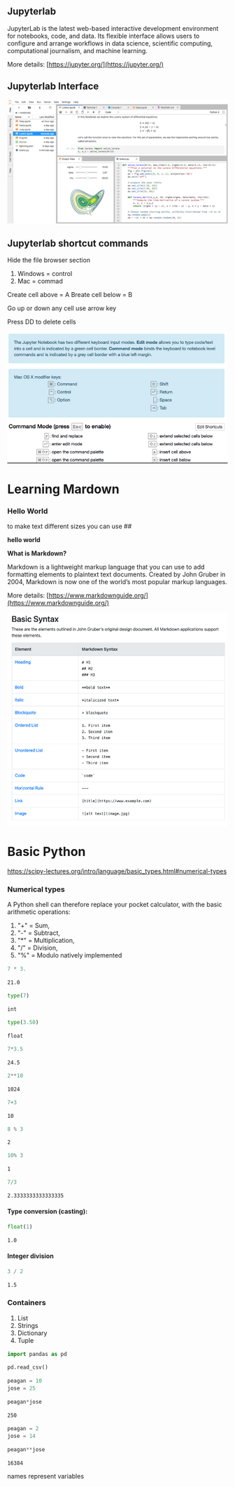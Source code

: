 ## Jupyterlab

JupyterLab is the latest web-based interactive development environment for notebooks, code, and data. Its flexible interface allows users to configure and arrange workflows in data science, scientific computing, computational journalism, and machine learning.

More details: [https://jupyter.org/](https://jupyter.org/)

## Jupyterlab Interface

![alt text](./images/jupyterlab_interface.png)

## Jupyterlab shortcut commands

Hide the  file browser section

1. Windows = control
2. Mac = commad

Create cell above = A
Breate cell below = B

Go up or down any cell use arrow key

Press DD to delete cells

![alt text](./images/shortcuts.png)

# Learning Mardown

### Hello World

to make text different sizes you can use ## 

**hello world**

**What is Markdown?**

Markdown is a lightweight markup language that you can use to add formatting elements to plaintext text documents. Created by John Gruber in 2004, Markdown is now one of the world’s most popular markup languages.

More details: [https://www.markdownguide.org/](https://www.markdownguide.org/)

![alt text](./images/basic_syntax.png)

# Basic Python

https://scipy-lectures.org/intro/language/basic_types.html#numerical-types

### Numerical types

A Python shell can therefore replace your pocket calculator, with the basic arithmetic operations:
1. "+" = Sum,
2. "-" = Subtract,
3. "*" = Multiplication, 
4. "/" = Division, 
5. "%" = Modulo natively implemented 


```python
7 * 3.
```




    21.0




```python
type(7)
```




    int




```python
type(3.50)
```




    float




```python
7*3.5
```




    24.5




```python
2**10
```




    1024




```python
7+3
```




    10




```python
8 % 3
```




    2




```python
10% 3
```




    1




```python
7/3
```




    2.3333333333333335



#### Type conversion (casting):


```python
float(1)
```




    1.0



#### Integer division


```python
3 / 2 
```




    1.5



### Containers
1. List
2. Strings
3. Dictionary
4. Tuple


```python
import pandas as pd
```


```python
pd.read_csv()
```


```python
peagan = 10
jose = 25

```


```python
peagan*jose
```




    250




```python
peagan = 2
jose = 14
```


```python
peagan**jose
```




    16384



names represent variables


```python

```
